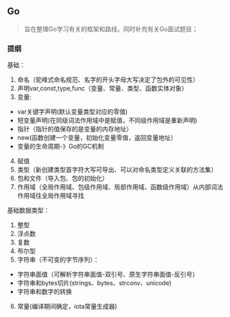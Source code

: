## Go

> 旨在整理Go学习有关的框架和路线，同时补充有关Go面试题目；


### 提纲

基础：
1. 命名（驼峰式命名规范、名字的开头字母大写决定了包外的可见性）
2. 声明var,const,type,func（变量、常量、类型、函数实体对象）
3. 变量:
  - var关键字声明(默认变量类型对应的零值)
  - 短变量声明(在同级词法作用域中是赋值，不同级作用域是重新声明)
  - 指针（指针的值保存的是变量的内存地址）
  - new(函数创建一个变量，初始化变量零值，返回变量地址）
  - 变量的生命周期-》Go的GC机制
4. 赋值
5. 类型（新创建类型首字符大写可导出、可以对命名类型定义关联的方法集）
6. 包和文件（导入包、包的初始化）
7. 作用域（全局作用域、包级作用域、局部作用域、函数级作用域）从内部词法作用域往全局作用域寻找

基础数据类型：
1. 整型
2. 浮点数
3. 复数
4. 布尔型
5. 字符串（不可变的字节序列）：
  - 字符串面值（可解析字符串面值-双引号、原生字符串面值-反引号）
  - 字符串和bytes切片(strings、bytes、strconv、unicode)
  - 字符串和数字的转换
6. 常量(编译期间确定，iota常量生成器)
